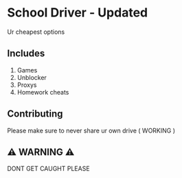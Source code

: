 # School Driver - Updated

Ur cheapest options
## Includes

1. Games
2. Unblocker
3. Proxys
4. Homework cheats


## Contributing

Please make sure to never share ur own drive ( WORKING )

## ⚠️ WARNING ⚠️
DONT GET CAUGHT PLEASE
